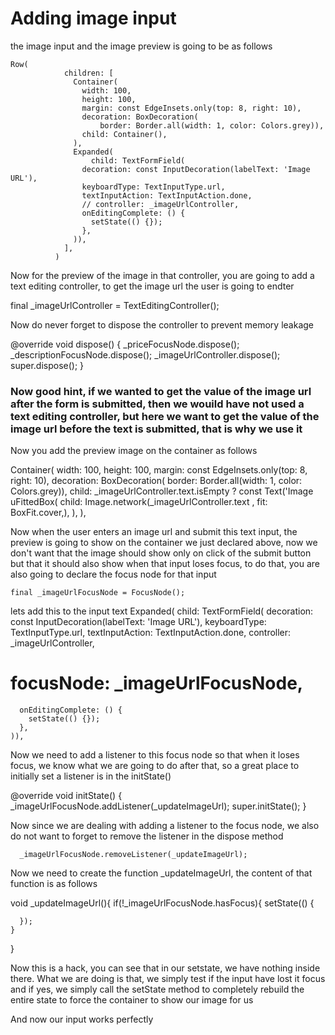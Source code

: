 # Adding image input

the image input and the image preview is going to be as follows

    Row(
                children: [
                  Container(
                    width: 100,
                    height: 100,
                    margin: const EdgeInsets.only(top: 8, right: 10),
                    decoration: BoxDecoration(
                        border: Border.all(width: 1, color: Colors.grey)),
                    child: Container(),
                  ),
                  Expanded(
                      child: TextFormField(
                    decoration: const InputDecoration(labelText: 'Image URL'),
                    keyboardType: TextInputType.url,
                    textInputAction: TextInputAction.done,
                    // controller: _imageUrlController,
                    onEditingComplete: () {
                      setState(() {});
                    },
                  )),
                ],
              )

Now for the preview of the image in that controller, you are going to add a text editing controller, to get the image url the user is going to endter

final _imageUrlController = TextEditingController();

Now do never forget to dispose the controller to prevent memory leakage

@override
  void dispose() {
    _priceFocusNode.dispose();
    _descriptionFocusNode.dispose();
    _imageUrlController.dispose();
    super.dispose();
  }

### Now good hint, if we wanted to get the value of the image url after the form is submitted, then we wouild have not used a text editing controller, but here we want to get the value of the image url before the text is submitted, that is why we use it

Now you add the preview image on the container as follows

  Container(
      width: 100,
      height: 100,
      margin: const EdgeInsets.only(top: 8, right: 10),
      decoration: BoxDecoration(
          border: Border.all(width: 1, color: Colors.grey)),
      child: _imageUrlController.text.isEmpty ? const Text('Image uFittedBox(
        child: Image.network(_imageUrlController.text , fit: BoxFit.cover,),
      ),
    ),

Now when the user enters an image url and submit this text input, the preview is going to show on the container we just declared above, now we don't want that the image should show only on click of the submit button but that it should also show when that input loses focus, to do that, you are also going to declare the focus node for that input

    final _imageUrlFocusNode = FocusNode();

  lets add this to the input text
   Expanded(
        child: TextFormField(
      decoration: const InputDecoration(labelText: 'Image URL'),
      keyboardType: TextInputType.url,
      textInputAction: TextInputAction.done,
      controller: _imageUrlController,
#      focusNode: _imageUrlFocusNode,
      onEditingComplete: () {
        setState(() {});
      },
    )),

Now we need to add a listener to this focus node so that when it loses focus, we know what we are going to do after that, so a great place to initially set a listener is in the initState()

   @override
  void initState() {
    _imageUrlFocusNode.addListener(_updateImageUrl);
    super.initState();
  }

Now since we are dealing with adding a listener to the focus node, we also do not want to forget to remove the listener in the dispose method

      _imageUrlFocusNode.removeListener(_updateImageUrl);

Now we need to create the function _updateImageUrl, the content of that function is as follows


  void _updateImageUrl(){
    if(!_imageUrlFocusNode.hasFocus){
      setState(() {
        
      });
    }
  }

Now this is a hack, you can see that in our setstate, we have nothing inside there. What we are doing is that, we simply test if the input have lost it focus and if yes, we simply call the setState method to completely rebuild the entire state to force the container to show our image for us

And now our input works perfectly